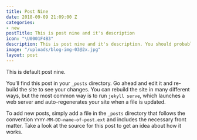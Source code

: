 ```yaml
---
title: Post Nine
date: 2018-09-09 21:09:00 Z
categories:
- new
postTitle: This is post nine and it's description
icon: "\U0001F4B3"
description: This is post nine and it's description. You should probably delete this.
image: "/uploads/blog-img-03@2x.jpg"
layout: post
---
```


This is default post nine.

You’ll find this post in your `_posts` directory. Go ahead and edit it and re-build the site to see your changes. You can rebuild the site in many different ways, but the most common way is to run `jekyll serve`, which launches a web server and auto-regenerates your site when a file is updated.

To add new posts, simply add a file in the `_posts` directory that follows the convention `YYYY-MM-DD-name-of-post.ext` and includes the necessary front matter. Take a look at the source for this post to get an idea about how it works.
